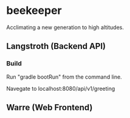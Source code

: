 # beekeeper
Acclimating a new generation to high altitudes.

## Langstroth (Backend API)

### Build
Run "gradle bootRun" from the command line.

Navegate to localhost:8080/api/v1/greeting

## Warre (Web Frontend)


